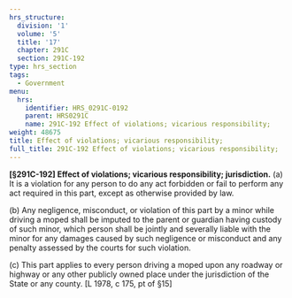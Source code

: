 ```yaml
---
hrs_structure:
  division: '1'
  volume: '5'
  title: '17'
  chapter: 291C
  section: 291C-192
type: hrs_section
tags:
  - Government
menu:
  hrs:
    identifier: HRS_0291C-0192
    parent: HRS0291C
    name: 291C-192 Effect of violations; vicarious responsibility;
weight: 48675
title: Effect of violations; vicarious responsibility;
full_title: 291C-192 Effect of violations; vicarious responsibility;
---
```

**[§291C-192] Effect of violations; vicarious responsibility; jurisdiction.** (a) It is a violation for any person to do any act forbidden or fail to perform any act required in this part, except as otherwise provided by law.

(b) Any negligence, misconduct, or violation of this part by a minor while driving a moped shall be imputed to the parent or guardian having custody of such minor, which person shall be jointly and severally liable with the minor for any damages caused by such negligence or misconduct and any penalty assessed by the courts for such violation.

(c) This part applies to every person driving a moped upon any roadway or highway or any other publicly owned place under the jurisdiction of the State or any county. [L 1978, c 175, pt of §15]